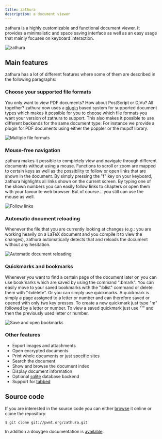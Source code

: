 ```yaml
---
title: zathura
description: a document viewer
---
```


zathura is a highly customizable and functional document viewer. It provides a
minimalistic and space saving interface as well as an easy usage that mainly
focuses on keyboard interaction.

![zathura](img/zathura.png)

## Main features
zathura has a lot of different features where some of them are described in the
following paragraphs:

### Choose your supported file formats
You only want to view PDF documents? How about PostScript or DjVu? All together?
zathura now uses a [plugin](plugins) based system for supported document types
which makes it possible for you to choose which file formats you want your
version of zathura to support. This also makes it possible to use different
backends for the same document type: For instance we provide a plugin for PDF
documents using either the poppler or the mupdf library.

![Multiple file formats](img/fileformat.png)

### Mouse-free navigation
zathura makes it possible to completely view and navigate through different
documents without using a mouse. Functions to scroll or zoom are mapped to
certain keys as well as the possibility to follow or open links that are shown
in the document. By simply pressing the "f" key on your keyboard, zathura
highlights all links shown on the current screen. By typing one of the shown
numbers you can easily follow links to chapters or open them with your favourite
web browser. But of course... you still can use the mouse as well.

![Follow links](img/follow.png)

### Automatic document reloading
Whenever the file that you are currently looking at changes (e.g.: you are
working heavily on a LaTeX document and you compile it to view the changes),
zathura automatically detects that and reloads the document without any
hesitation.

![Automatic document reloading](img/latex.png)

### Quickmarks and bookmarks
Whenever you want to find a certain page of the document later on you can use
bookmarks which are saved by using the command ":bmark". You can easily move to
your saved bookmarks with the ":blist" command or delete them with ":bdelete".
Or you can simply use quickmarks. A quickmark is simply a page assigned to a
letter or number and can therefore saved or opened with only two key presses. To
create a new quickmark just type "m" followed by a letter or number. To view a
saved quickmark just use "'" and then the previously used letter or number.

![Save and open bookmarks](img/bookmarks.png)

### Other features

* Export images and attachments
* Open encrypted documents
* Print whole documents or just specific sites
* Search the document
* Show and browse the document index
* Display document information
* Optional [sqlite](http://sqlite.org) database backend
* Support for [tabbed](http://tools.suckless.org/tabbed)

## Source code
If you are interested in the source code you can either
[browse](http://git.pwmt.org) it online or clone the repository:

    $ git clone git://pwmt.org/zathura.git

In addition a doxygen documentation is [available](doxygen).
